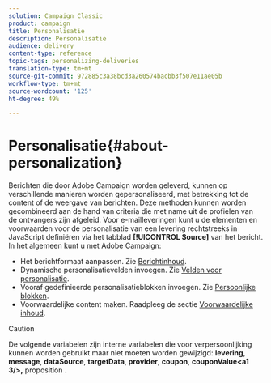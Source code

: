 ```yaml
---
solution: Campaign Classic
product: campaign
title: Personalisatie
description: Personalisatie
audience: delivery
content-type: reference
topic-tags: personalizing-deliveries
translation-type: tm+mt
source-git-commit: 972885c3a38bcd3a260574bacbb3f507e11ae05b
workflow-type: tm+mt
source-wordcount: '125'
ht-degree: 49%

---
```



# Personalisatie{#about-personalization}

Berichten die door Adobe Campaign worden geleverd, kunnen op verschillende manieren worden gepersonaliseerd, met betrekking tot de content of de weergave van berichten. Deze methoden kunnen worden gecombineerd aan de hand van criteria die met name uit de profielen van de ontvangers zijn afgeleid. Voor e-mailleveringen kunt u de elementen en voorwaarden voor de personalisatie van een levering rechtstreeks in JavaScript definiëren via het tabblad **[!UICONTROL Source]** van het bericht. In het algemeen kunt u met Adobe Campaign:

* Het berichtformaat aanpassen. Zie [Berichtinhoud](../../delivery/using/defining-the-email-content.md#message-content).
* Dynamische personalisatievelden invoegen. Zie [Velden voor personalisatie](../../delivery/using/personalization-fields.md).
* Vooraf gedefinieerde personalisatieblokken invoegen. Zie [Persoonlijke blokken](../../delivery/using/personalization-blocks.md).
* Voorwaardelijke content maken. Raadpleeg de sectie [Voorwaardelijke inhoud](../../delivery/using/conditional-content.md).

>[!CAUTION]
>
>De volgende variabelen zijn interne variabelen die voor verpersoonlijking kunnen worden gebruikt maar niet moeten worden gewijzigd: **levering**, **message**, **dataSource**, **targetData**, **provider**, **coupon**, **couponValue&lt;a1 3/>,** proposition **.**
